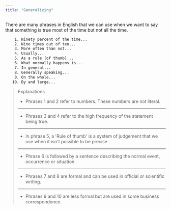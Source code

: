 ```yaml
---
title: "Generalizing"
---
```


There are many phrases in English that we can use when we want to say that something is true most of the time but not all the time.

```txt
    1. Ninety percent of the time...
    2. Nine times out of ten...
    3. More often than not...
    4. Usually...
    5. As a rule (of thumb)...
    6. What normally happens is...
    7. In general...
    8. Generally speaking...
    9. On the whole...
   10. By and large...
```

> Explanations
>
> - Phrases 1 and 2 refer to numbers. These numbers are not literal.
>
> ---
>
> - Phrases 3 and 4 refer to the high frequency of the statement being true.
>
> ---
>
> - In phrase 5, a 'Rule of thumb' is a system of judgement that we use when it isn't possible to be precise
>
> ---
>
> - Phrase 6 is followed by a sentence describing the normal event, occurrence or situation.
>
> ---
>
> - Phrases 7 and 8 are formal and can be used in official or scientific writing.
>
> ---
>
> - Phrases 9 and 10 are less formal but are used in some business correspondence.
